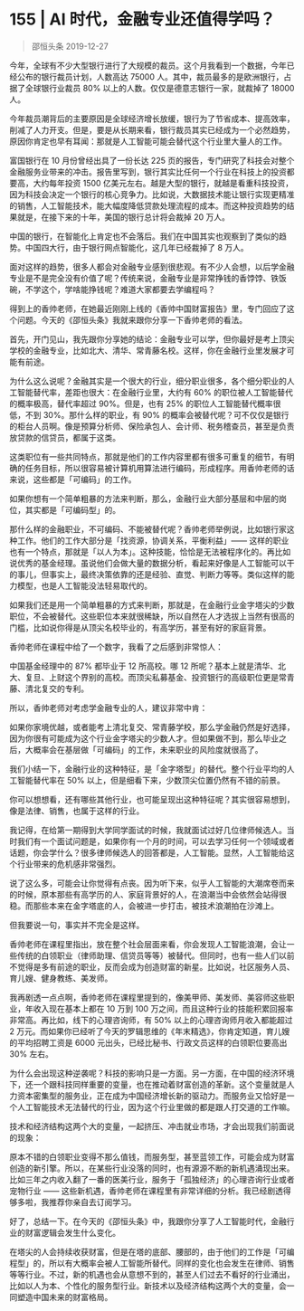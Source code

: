 # 155 | AI 时代，金融专业还值得学吗？
> 邵恒头条
2019-12-27

今年，全球有不少大型银行进行了大规模的裁员。这个月我看到一个数据，今年已经公布的银行裁员计划，人数高达 75000 人。其中，裁员最多的是欧洲银行，占据了全球银行业裁员 80% 以上的人数。仅仅是德意志银行一家，就裁掉了 18000 人。

今年裁员潮背后的主要原因是全球经济增长放缓，银行为了节省成本、提高效率，削减了人力开支。但是，要是从长期来看，银行裁员其实已经成为一个必然趋势，原因你肯定也早有耳闻：那就是人工智能可能会替代这个行业里大量人的工作。

富国银行在 10 月份曾经出具了一份长达 225 页的报告，专门研究了科技会对整个金融服务业带来的冲击。报告里写到，银行其实比任何一个行业在科技上的投资都要高，大约每年投资 1500 亿美元左右。越是大型的银行，就越是看重科技投资，因为科技会决定一个银行的核心竞争力。比如说，大数据技术能让银行实现更精准的销售，人工智能技术，能大幅度降低贷款处理流程的成本。而这种投资趋势的结果就是，在接下来的十年，美国的银行总计将会裁掉 20 万人。

中国的银行，在智能化上肯定也不会落后。我们在中国其实也观察到了类似的趋势。中国四大行，由于银行网点智能化，这几年已经裁掉了 8 万人。

面对这样的趋势，很多人都会对金融专业感到很悲观。有不少人会想，以后学金融专业是不是完全没有价值了呢？传统来说，金融专业是非常挣钱的香饽饽、铁饭碗，不学这个，学啥能挣钱呢？难道大家都要去学编程吗？

得到上的香帅老师，在她最近刚刚上线的《香帅中国财富报告》里，专门回应了这个问题。今天的《邵恒头条》我就来跟你分享一下香帅老师的看法。

首先，开门见山，我先跟你分享她的结论：金融专业可以学，但你最好是考上顶尖学校的金融专业，比如北大、清华、常青藤名校。这样，你在金融行业里发展才可能有前途。

为什么这么说呢？金融其实是一个很大的行业，细分职业很多，各个细分职业的人工智能替代率，差距也很大：在金融行业里，大约有 60% 的职位被人工智能替代的概率极高，替代率超过 90%。但是，也有 25% 的职位人工智能替代概率很低，不到 30%。那什么样的职业，有 90% 的概率会被替代呢？可不仅仅是银行的柜台人员啊。像是预算分析师、保险承包人、会计师、税务稽查员，甚至是负责放贷款的信贷员，都属于这类。

这类职位有一些共同特点，那就是他们的工作内容里都有很多可重复的细节，有明确的任务目标，所以很容易被计算机用算法进行编码，形成程序。用香帅老师的话来说，这些都是「可编码」的工作。

如果你想有一个简单粗暴的方法来判断，那么，金融行业大部分基层和中层的岗位，其实都是「可编码型」的。

那什么样的金融职业，不可编码、不能被替代呢？香帅老师举例说，比如银行家这种工作。他们的工作大部分是「找资源，协调关系，平衡利益」—— 这样的职业也有一个特点，那就是「以人为本」。这种技能，恰恰是无法被程序化的。再比如说优秀的基金经理。虽说他们会做大量的数据分析，看起来好像是人工智能可以干的事儿，但事实上，最终决策依靠的还是经验、直觉、判断力等等。类似这样的能力模型，也是人工智能没法轻易取代的。

如果我们还是用一个简单粗暴的方式来判断，那就是，在金融行业金字塔尖的少数职位，不会被替代。这些职位本来就很稀缺，所以自然在人才选拔上当然有很高的门槛，比如说你得是从顶尖名校毕业的，有高学历，甚至有好的家庭背景。

香帅老师在课程中给了一个数字，我看了之后感到非常惊人：

中国基金经理中的 87% 都毕业于 12 所高校。哪 12 所呢？基本上就是清华、北大、复旦、上财这个界别的高校。而顶尖私募基金、投资银行的高级职位更是常青藤、清北复交的专利。

所以，香帅老师对考虑学金融专业的人，建议非常中肯：

如果你家境优越，或者能考上清北复交、常青藤学校，那么学金融仍然是好选择，因为你很有可能成为这个行业金字塔尖的少数人才。但如果做不到，那么毕业之后，大概率会在基层做「可编码」的工作，未来职业的风险度就很高了。

我们小结一下，金融行业的这种特征，是「金字塔型」的替代。整个行业平均的人工智能替代率在 50% 以上，但是细看下来，少数顶尖位置仍然有不错的前景。

你可以想想看，还有哪些其他行业，也可能呈现出这种特征呢？其实很容易想到，像是法律、销售，也属于这样的行业。

我记得，在给第一期得到大学同学面试的时候，我就面试过好几位律师候选人。当时我们有一个面试问题是，如果你有一个月的时间，可以去学习任何一个领域或者话题，你会学什么？很多律师候选人的回答都是，人工智能。显然，人工智能给这个行业带来的危机感非常强烈。

说了这么多，可能会让你觉得有点丧。因为听下来，似乎人工智能的大潮席卷而来的时候，原本那些有高学历的人、家庭背景好的人，在浪潮当中会依然会站得很稳。而那些本来在金字塔底的人，会被进一步打击，被技术浪潮拍在沙滩上。

但我要说一句，事实并不完全是这样。

香帅老师在课程里指出，放在整个社会层面来看，你会发现人工智能浪潮，会让一些传统的白领职业（律师助理、信贷员等等）被替代。但同时，也有一些人们以前不觉得是多有前途的职业，反而会成为创造财富的新星。比如说，社区服务人员、育儿嫂、健身教练、美发师。

我再剧透一点点啊，香帅老师在课程里提到的，像美甲师、美发师、美容师这些职业，年收入现在基本上都在 10 万到 100 万之间，而且这种行业的技能积累回报率非常高。再比如，线下的心理咨询师，有 50% 以上的心理咨询师月收入都能超过 2 万元。而如果你已经听了今天的罗辑思维的《年末精选》，你肯定知道，育儿嫂的平均招聘工资是 6000 元出头，已经比秘书、行政文员这样的白领职位要高出 30% 左右。

为什么会出现这种逆袭呢？科技的影响只是一方面。另一方面，在中国的经济环境下，还一个跟科技同样重要的变量，也在推动着财富创造的革新。这个变量就是人力资本密集型的服务业，正在成为中国经济增长新的驱动力。而服务业又恰好是一个人工智能技术无法替代的行业，因为这个行业里做的都是跟人打交道的工作嘛。

技术和经济结构这两个大的变量，一起挤压、冲击就业市场，才会出现我们前面说的现象：

原本不错的白领职业变得不那么值钱，而服务型，甚至蓝领工作，可能会成为财富创造的新引擎。所以，在某些行业没落的同时，也有源源不断的新机遇涌现出来。比如三年之内收入翻了一番的医美行业，服务于「孤独经济」的心理咨询行业或者宠物行业 —— 这些新机遇，香帅老师在课程里有非常详细的分析。我已经剧透得够多啦，我推荐你亲自去订阅学习。

好了，总结一下。在今天的《邵恒头条》中，我跟你分享了人工智能时代，金融行业的财富逻辑会发生什么变化。

在塔尖的人会持续收获财富，但是在塔的底部、腰部的，由于他们的工作是「可编程型」的，所以有大概率会被人工智能所替代。同样的变化也会发生在律师、销售等等行业。不过，新的机遇也会从意想不到的，甚至人们过去不看好的行业涌出，比如以人为本、个性化的服务型行业。新技术以及经济结构这两个大的变量，会一同塑造中国未来的财富格局。

